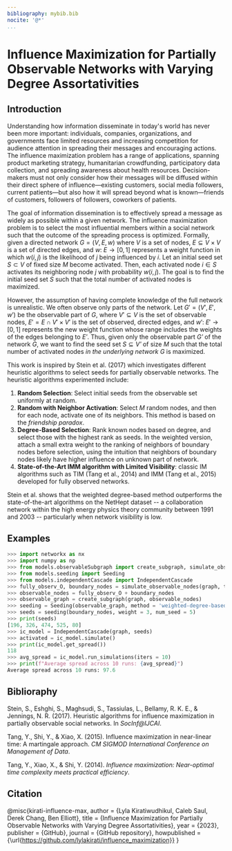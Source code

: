 ```yaml
---
bibliography: mybib.bib
nocite: '@*'
...
```


# Influence Maximization for Partially Observable Networks with Varying Degree Assortativities

## Introduction

Understanding how information disseminate in today's world has never been more important: individuals, companies, organizations, and governments face limited resources and increasing competition for audience attention in spreading their messages and encouraging actions.
The influence maximization problem has a range of applications, spanning product marketing strategy, humanitarian crowdfunding, participatory data collection, and spreading awareness about health resources. Decision-makers must not only consider how their messages will be diffused within their direct sphere of influence—existing customers, social media followers, current patients—but also how it will spread beyond what is known—friends of customers, followers of followers, coworkers of patients.

The goal of information dissemination is to effectively spread a message as widely as possible within a given network. The influence maximization problem is to select the most influential members within a social network such that the outcome of the spreading process is optimized.
Formally, given a directed network $G = (V, E, w)$ where $V$ is a set of nodes, $E \subseteq V \times V$ is a set of directed edges, and $w: \; E \rightarrow [0, 1]$ represents a weight function in which $w(i, j)$ is the likelihood of $j$ being influenced by $i$. Let an initial seed set $S \subset V$ of fixed size $M$ become activated. Then, each activated node $i \in S$ activates its neighboring node $j$ with probability $w(i, j)$. The goal is to find the initial seed set $S$ such that the total number of activated nodes is maximized.

However, the assumption of having complete knowledge of the full network is unrealistic. We often observe only parts of the network. Let $G' = (V', E', w')$ be the observable part of $G$, where $V' \subseteq V$ is the set of observable nodes, $E' = E \cap V' \times V'$ is the set of observed, directed edges, and $w': \; E' \rightarrow [0, 1]$ represents the new weight function whose range includes the weights of the edges belonging to $Eʹ$. Thus, given only the observable part $Gʹ$ of the network $G$, we want to find the seed set $S \subseteq Vʹ$ of size $M$ such that the total number of activated nodes *in the underlying network* $G$ is maximized. 

This work is inspired by Stein et al. (2017) which investigates different heuristic algorithms to select seeds for partially observable networks. The heuristic algorithms experimented include:

1. **Random Selection**: Select initial seeds from the observable set uniformly at random.
2. **Random with Neighbor Activation**: Select $M$ random nodes, and then for each node, activate one of its neighbors. This method is based on the *friendship paradox*.
3. **Degree-Based Selection**: Rank known nodes based on degree, and select those with the highest rank as seeds. In the weighted version, attach a small extra weight to the ranking of neighbors of boundary nodes before selection, using the intuition that neighbors of boundary nodes likely have higher influence on unknown part of network.
4. **State-of-the-Art IMM algorithm with Limited Visibility**: classic IM algorithms such as TIM (Tang et al., 2014) and IMM (Tang et al., 2015) developed for fully observed networks.

Stein et al. shows that the weighted degree-based
method outperforms the state-of-the-art algorithms on the NetHept dataset -- a collaboration network within the high energy physics theory community between 1991 and 2003 -- particularly when network visibility is low. 


## Examples

```python
>>> import networkx as nx
>>> import numpy as np
>>> from models.observableSubgraph import create_subgraph, simulate_observable_nodes
>>> from models.seeding import Seeding
>>> from models.independentCascade import IndependentCascade
>>> fully_observ_O, boundary_nodes = simulate_observable_nodes(graph, target_visibility = 0.1)
>>> observable_nodes = fully_observ_O + boundary_nodes
>>> observable_graph = create_subgraph(graph, observable_nodes)
>>> seeding = Seeding(observable_graph, method = 'weighted-degree-based')
>>> seeds = seeding(boundary_nodes, weight = 3, num_seed = 5)
>>> print(seeds)
[196, 326, 474, 525, 80]
>>> ic_model = IndependentCascade(graph, seeds)
>>> activated = ic_model.simulate()
>>> print(ic_model.get_spread())
118
>>> avg_spread = ic_model.run_simulations(iters = 10)
>>> print(f"Average spread across 10 runs: {avg_spread}")
Average spread across 10 runs: 97.6
```


## Biblioraphy

Stein, S., Eshghi, S., Maghsudi, S., Tassiulas, L., Bellamy, R. K. E., & Jennings, N. R. (2017). Heuristic algorithms for influence maximization in partially observable social networks. In *SocInf@IJCAI*.

Tang, Y., Shi, Y., & Xiao, X. (2015). Influence maximization in near-linear time: A martingale approach. *CM SIGMOD International Conference on Management of Data*.

Tang, Y., Xiao, X., & Shi, Y. (2014). *Influence maximization: Near-optimal time complexity meets practical efficiency*.


## Citation

@misc{kirati-influence-max,
  author = {Lyla Kiratiwudhikul, Caleb Saul, Derek Chang, Ben Elliott},
  title = {Influence Maximization for Partially Observable Networks with Varying Degree Assortativities},
  year = {2023},
  publisher = {GitHub},
  journal = {GitHub repository},
  howpublished = {\url{https://github.com/lylakirati/influence_maximization}}
}